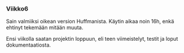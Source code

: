 ﻿### Viikko6
Sain valmiiksi oikean version Huffmanista. Käytin aikaa noin 16h, enkä ehtinyt tekemään mitään muuta.

Ensi viikolla saatan projektin loppuun, eli teen viimeistelyt, testit ja loput dokumentaatiosta.